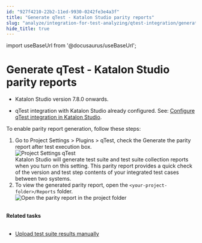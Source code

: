 ```yaml
---
id: "927f4210-22b2-11ed-9930-0242fe3e4a3f"
title: "Generate qTest - Katalon Studio parity reports"
slug: "analyze/integration-for-test-analyzing/qtest-integration/generate-qtest---katalon-studio-parity-reports"
hide_title: true
---
```

import useBaseUrl from '@docusaurus/useBaseUrl';


# <a id="task-7028" class="anchor_top_offset"/><a id="ariaid-title1" class="anchor_top_offset"/>Generate qTest - <span xmlns="http://www.w3.org/1999/xhtml" className="ph">Katalon Studio</span>  parity reports

<div xmlns="http://www.w3.org/1999/xhtml" className="section prereq p">
  <ul className="ul"><li className="li">
      <p className="p"><span className="ph">Katalon Studio</span> version 7.8.0 onwards.</p>
    </li><li className="li">
      <p className="p">qTest integration with <span className="ph">Katalon Studio</span> already configured. See: <a className="xref" href="/docs/organize/integration-for-organizing-tests/configure-qtest-integration-in-katalon-studio">Configure qTest integration in <span className="ph">Katalon Studio</span></a>.</p>
    </li></ul>
</div>
<section xmlns="http://www.w3.org/1999/xhtml" className="section context">To enable parity report generation, follow these steps:</section> 
<ol xmlns="http://www.w3.org/1999/xhtml" className="ol steps"><li className="li step stepexpand"><span className="ph cmd">Go to <span className="ph uicontrol">Project Settings</span> &gt; <span className="ph uicontrol">Plugins</span> &gt; <span className="ph uicontrol">qTest</span>, check the <span className="ph uicontrol">Generate the parity report after test execution</span> box.</span><div className="itemgroup stepxmp"><img className="image" width={700} src={useBaseUrl("/919186b0-22b2-11ed-9930-0242fe3e4a3f.png")} alt="Project Settings qTest" /></div><div className="itemgroup stepresult"><span className="ph">Katalon Studio</span> will generate test suite and test suite collection reports when you turn on this setting. This parity report provides a quick check of the version and test step contents of your integrated test cases between two systems.</div></li><li className="li step stepexpand"><span className="ph cmd">To view the generated parity report, open the <code className="ph codeph">&lt;your-project-folder&gt;/Reports</code> folder.</span><div className="itemgroup stepxmp"><img className="image" src={useBaseUrl("https://github.com/katalon-studio/docs-images/raw/master/katalon-studio/docs/enable-qtest-integration/parity-report-html.png")} width={600} alt="Open the parity report in the project folder" /><br /><br /></div></li></ol> 
<nav xmlns="http://www.w3.org/1999/xhtml" role="navigation" className="related-links"><div className="linklist relinfo reltasks"><strong>Related tasks</strong><br /><br /><ul className="linklist"><li className="linklist"><a className="link" href="/docs/analyze/integration-for-test-analyzing/qtest-integration/view-and-upload-katalon-studio-test-execution-results-to-qtest#task-3059">Upload test suite results manually</a></li></ul></div></nav> 
